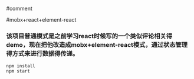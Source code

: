 #comment

#mobx+react+element-react

### 该项目普通模式是之前学习react时候写的一个类似评论相关得demo，现在把他改造成mobx+element-react模式，通过状态管理得方式来进行数据得传递。

    npm install
    npm start